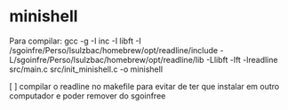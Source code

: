 # minishell

Para compilar:
gcc -g -I inc -I libft -I /sgoinfre/Perso/lsulzbac/homebrew/opt/readline/include -L/sgoinfre/Perso/lsulzbac/homebrew/opt/readline/lib -Llibft -lft -lreadline src/main.c src/init_minishell.c -o minishell

[ ] compilar o readline no makefile para evitar de ter que instalar em outro computador e poder remover do sgoinfree